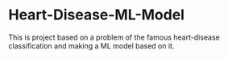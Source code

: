 # Heart-Disease-ML-Model
This is project based on a  problem of the famous heart-disease classification and making a ML model based on it.
